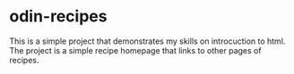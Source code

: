 # odin-recipes

This is a simple project that demonstrates my skills on introcuction to html. The project is a simple recipe homepage that links to other pages of recipes.